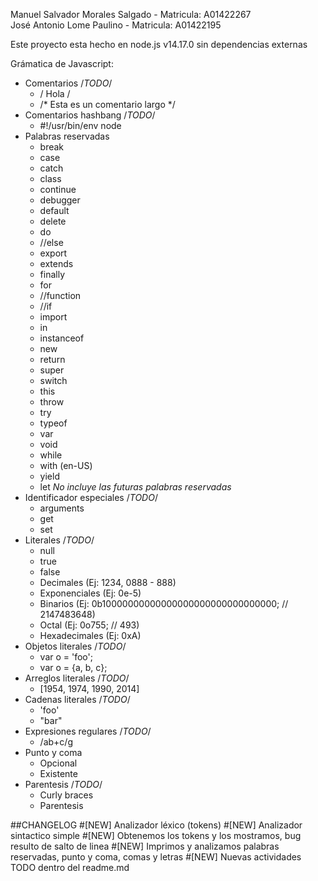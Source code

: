 Manuel Salvador Morales Salgado - Matricula: A01422267 <br/>
José Antonio Lome Paulino - Matricula: A01422195

Este proyecto esta hecho en node.js v14.17.0 sin dependencias externas

Grámatica de Javascript:
- Comentarios /*TODO*/
  - / Hola /
  - /* Esta es un comentario largo */ 
- Comentarios hashbang /*TODO*/
  - #!/usr/bin/env node 
- Palabras reservadas
  - break
  - case
  - catch
  - class
  - continue
  - debugger
  - default
  - delete
  - do
  - //else
  - export
  - extends
  - finally
  - for
  - //function
  - //if  
  - import
  - in
  - instanceof
  - new
  - return
  - super
  - switch
  - this
  - throw
  - try
  - typeof
  - var
  - void
  - while
  - with (en-US)
  - yield
  - let
*No incluye las futuras palabras reservadas*
- Identificador especiales /*TODO*/
  - arguments 
  - get 
  - set
- Literales /*TODO*/
  - null 
  - true
  - false
  - Decimales (Ej: 1234, 0888 - 888)
  - Exponenciales (Ej: 0e-5)
  - Binarios (Ej: 0b10000000000000000000000000000000; // 2147483648)
  - Octal (Ej: 0o755; // 493)
  - Hexadecimales (Ej: 0xA)
- Objetos literales /*TODO*/
  - var o = 'foo';
  - var o = {a, b, c};
- Arreglos literales /*TODO*/
  - [1954, 1974, 1990, 2014]
- Cadenas literales /*TODO*/
  - 'foo'
  - "bar"
- Expresiones regulares /*TODO*/
  - /ab+c/g
- Punto y coma 
  - Opcional
  - Existente
- Parentesis /*TODO*/
  - Curly braces
  - Parentesis

##CHANGELOG
#[NEW] Analizador léxico (tokens)
#[NEW] Analizador sintactico simple
#[NEW] Obtenemos los tokens y los mostramos, bug resulto de salto de linea
#[NEW] Imprimos y analizamos palabras reservadas, punto y coma, comas y letras
#[NEW] Nuevas actividades TODO dentro del readme.md